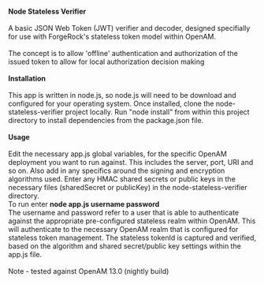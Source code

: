 <b>Node Stateless Verifier</b>
</br>
</br>
A basic JSON Web Token (JWT) verifier and decoder, designed specifially for use with ForgeRock's stateless token model within OpenAM.
<br/>
</br>
The concept is to allow 'offline' authentication and authorization of the issued token to allow for local authorization decision making
<br/>
<br/>
<b>Installation</b>
<br/>
<br/>
This app is written in node.js, so node.js will need to be download and configured for your operating system. Once installed, clone 
the node-stateless-verifier project locally.  Run "node install" from within this project directory to install dependencies
 from the package.json file.
<br/>
<br/>
<b>Usage</b>
<br/>
<br/>
Edit the necessary app.js global variables, for the specific OpenAM deployment you want to run against.
This includes the server, port, URI and so on.  Also add in any specifics around the signing and encryption algorithms used. Enter any HMAC shared secrets or public keys in the necessary files (sharedSecret or publicKey) in the node-stateless-verifier directory.
<br/>
To run enter <b>node app.js username password</b>
<br/>
The username and password refer to a user that is able to authenticate against the appropriate pre-configured stateless realm within OpenAM.
This will authenticate to the necessary OpenAM realm that is configured for stateless token management.  The stateless tokenId is captured
and verified, based on the algorithm and shared secret/public key settings within the app.js file.
<br/>
<br/>
Note - tested against OpenAM 13.0 (nightly build)
